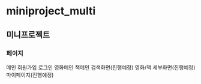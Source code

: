 # miniproject_multi

## 미니프로젝트

### 페이지

메인
회원가입
로그인
영화메인
책메인
검색화면(진행예정)
영화/책 세부화면(진행예정)
마이페이지(진행예정)
